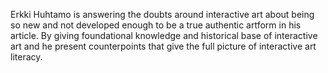 Erkki Huhtamo is answering the doubts around interactive art about being so new and not developed enough to be a true authentic artform in his article. By giving foundational knowledge and historical base of interactive art and he present counterpoints that give the full picture of interactive art literacy.